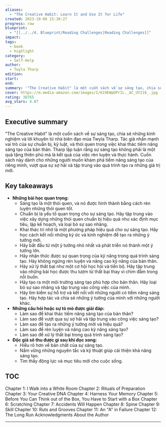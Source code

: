 ```yaml
---
aliases:
  - "The Creative Habit: Learn It and Use It for Life"
created: 2023-10-06 15:30:27
progress: raw
blueprint:
  - "[[../../4. Blueprint/Reading Challenges|Reading Challenges]]"
impact: 
tags:
  - book
  - highlight
category:
  - Self-Help
author:
  - Twyla Tharp
edition: 
start: 
end: 
summary: '"The Creative Habit" là một cuốn sách về sự sáng tạo, chia sẻ kinh nghiệm và lời khuyên của nhà biên đạo múa Twyla Tharp.  Nó nhấn mạnh vai trò của sự chuẩn bị, kỷ luật, và thói quen trong việc khai thác tiềm năng sáng tạo của bản thân.'
cover: https://m.media-amazon.com/images/I/619EWpDPrIL._AC_UY218_.jpg
rating: 38765
avg_stars: 4.07
---
```



## Executive summary

"The Creative Habit" là một cuốn sách về sự sáng tạo,  chia sẻ những kinh nghiệm và lời khuyên từ nhà biên đạo múa Twyla Tharp.  Tác giả nhấn mạnh  vai trò của sự chuẩn bị,  kỷ luật,  và thói quen trong việc khai thác tiềm năng sáng tạo của bản thân.   Tharp lập luận rằng sự sáng tạo  không phải là một  quà tặng thiên phú mà là kết quả của việc rèn luyện  và  thực hành.   Cuốn sách này dành cho những người muốn  khám phá  tiềm năng sáng tạo của  riêng mình,  vượt qua  sự sợ hãi  và  tập trung vào  quá trình  tạo ra  những  giá trị  mới.

## Key takeaways

* **Những bài học quan trọng:**
    *  Sáng tạo  là một  thói quen,  và  nó  được  hình thành  bằng  cách  rèn luyện  những thói quen  tốt.
    *  Chuẩn bị  là  yếu tố  quan trọng  cho  sự  sáng tạo.   Hãy  tập trung  vào  việc  xây dựng  những  thói quen  chuẩn bị  hiệu quả  như  xác định  mục tiêu,  lập kế hoạch,  và loại bỏ  sự  sao nhãng.
    *  Khai thác  trí nhớ  là  một  phương pháp  hiệu quả  cho  sự  sáng tạo.   Hãy  học cách  kết nối  những  ký ức  và  kinh nghiệm  để  tạo ra  những  ý tưởng mới.
    *  Hãy  bắt đầu  từ  một  ý tưởng  nhỏ  nhất  và  phát triển  nó  thành  một  ý tưởng  lớn.
    *  Hãy  nhận thức  được  sự  quan trọng  của  kỹ năng  trong  quá trình  sáng tạo.   Hãy  không ngừng  rèn luyện  và  nâng cao  kỹ năng  của  bản thân.
    *  Hãy  xử lý  thất bại  như  một  cơ hội  học hỏi  và  tiến bộ.   Hãy  tập trung  vào  những  bài học  được  thu  lượm  từ  thất bại  thay vì  chìm đắm  trong  nỗi buồn.
    *  Hãy  tạo  ra  một  môi trường  sáng tạo  phù  hợp  cho  bản thân.   Hãy  loại bỏ  sự  sao nhãng  và  tập trung  vào  công việc  của  mình.
    *  Hãy  tìm  kiếm  sự  hỗ  trợ  và  kết nối  với  những  người  có  tiềm năng  sáng tạo.   Hãy  hợp tác  và  chia sẻ  những  ý tưởng  của  mình  với  những  người  khác.
* **Những câu hỏi hoặc sự tò mò được giải đáp:**
    * Làm  sao  để  khai thác  tiềm năng  sáng tạo  của  bản thân?
    * Làm  sao  để  vượt  qua  sự  sợ  hãi  và  tập  trung  vào  công  việc  sáng tạo?
    * Làm  sao  để  tạo  ra  những  ý tưởng  mới  và  hiệu quả?
    * Làm  sao  để  rèn luyện  và  nâng cao  kỹ năng  sáng tạo?
    * Làm  sao  để  xử lý  thất bại  trong  quá trình  sáng tạo?
* **Độc giả sẽ thu được gì sau khi đọc xong:**
    *  Hiểu  rõ  hơn  về  bản  chất  của  sự  sáng tạo.
    *  Nắm  vững  những  nguyên  tắc  và  kỹ  thuật  giúp  cải  thiện  khả  năng  sáng tạo.
    *  Tìm  thấy  động  lực  và  mục  tiêu  mới  cho  cuộc  sống.


## TOC

Chapter 1: I Walk into a White Room
Chapter 2: Rituals of Preparation
Chapter 3: Your Creative DNA
Chapter 4: Harness Your Memory
Chapter 5: Before You Can Think out of the Box, You Have to Start with a Box
Chapter 6: Scratching
Chapter 7: Accidents Will Happen
Chapter 8: Spine
Chapter 9: Skill
Chapter 10: Ruts and Grooves
Chapter 11: An "A" in Failure
Chapter 12: The Long Run
Acknowledgments
About the Author

---
